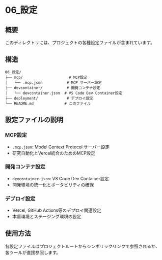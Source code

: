 # 06_設定

## 概要
このディレクトリには、プロジェクトの各種設定ファイルが含まれています。

## 構造
```
06_設定/
├── mcp/                     # MCP設定
│   └── .mcp.json           # MCP サーバー設定
├── devcontainer/           # 開発コンテナ設定
│   └── devcontainer.json  # VS Code Dev Container設定
├── deployment/             # デプロイ設定
└── README.md              # このファイル
```

## 設定ファイルの説明

### MCP設定
- `.mcp.json`: Model Context Protocol サーバー設定
- 研究自動化とVercel統合のためのMCP設定

### 開発コンテナ設定
- `devcontainer.json`: VS Code Dev Container設定
- 開発環境の統一化とポータビリティの確保

### デプロイ設定
- Vercel, GitHub Actions等のデプロイ関連設定
- 本番環境とステージング環境の設定

## 使用方法
各設定ファイルはプロジェクトルートからシンボリックリンクで参照されるか、各ツールが直接参照します。